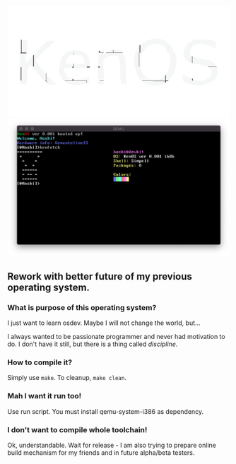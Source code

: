 ![KenOS_logo](logo.png)
![KenOS_preview](preview.png)
## Rework with better future of my previous operating system.

### What is purpose of this operating system?
I just want to learn osdev. Maybe I will not change the world, but...

I always wanted to be passionate programmer and never had motivation to do. I don't have it still, but there is a thing called *discipline*.

### How to compile it?
Simply use `make`. To cleanup, `make clean`.

### Mah I want it run too!
Use run script. You must install qemu-system-i386 as dependency.

### I don't want to compile whole toolchain!
Ok, understandable. Wait for release - I am also trying to prepare online build mechanism for my friends and in future alpha/beta testers.
